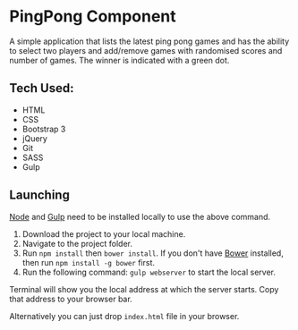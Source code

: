 # PingPong Component

A simple application that lists the latest ping pong games and has the ability to select two players and add/remove games with randomised scores and number of games. The winner is indicated with a green dot.

## Tech Used:

* HTML
* CSS
* Bootstrap 3
* jQuery
* Git
* SASS
* Gulp

## Launching

[Node](https://nodejs.org/en/) and [Gulp](https://github.com/gulpjs/gulp/blob/master/docs/getting-started.md) need to be installed locally to use the above command.

1. Download the project to your local machine.
2. Navigate to the project folder.
3. Run `npm install` then `bower install`. If you don't have [Bower](https://bower.io/) installed, then run `npm install -g bower` first.
4. Run the following command: `gulp webserver` to start the local server.

Terminal will show you the local address at which the server starts. Copy that address to your browser bar.

Alternatively you can just drop `index.html` file in your browser.
